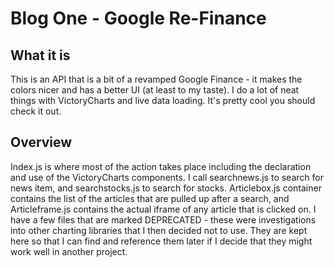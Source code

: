 # Blog One - Google Re-Finance

## What it is

This is an API that is a bit of a revamped Google Finance - it makes the colors nicer and has a better UI (at least to my taste). I do a lot of neat things with VictoryCharts and live data loading. It's pretty cool you should check it out.

## Overview

Index.js is where most of the action takes place including the declaration and use of the VictoryCharts components. I call searchnews.js to search for news item, and searchstocks.js to search for stocks. Articlebox.js container contains the list of the articles that are pulled up after a search, and Articleframe.js contains the actual iframe of any article that is clicked on. I have a few files that are marked DEPRECATED - these were investigations into other charting libraries that I then decided not to use. They are kept here so that I can find and reference them later if I decide that they might work well in another project.
